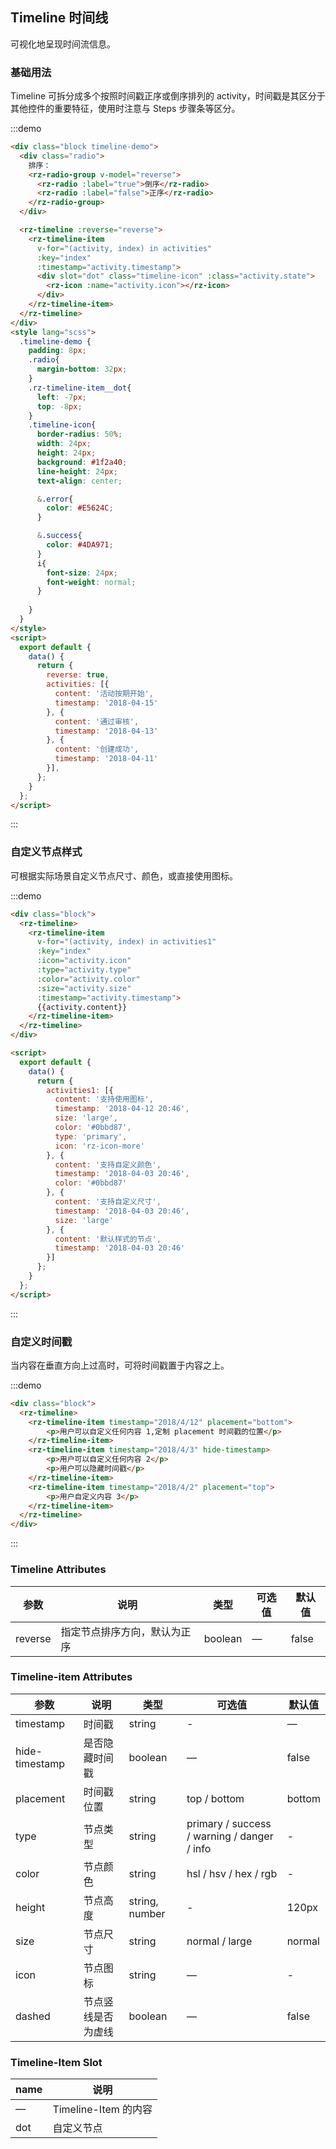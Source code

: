 ## Timeline 时间线
<script>
  export default {
    data() {
      return {
        reverse: false,
        activities: [{
          content: '活动按期开始',
          timestamp: '2018-04-15',
          state:"error",
          icon:"warning"
        }, {
          content: '通过审核',
          timestamp: '2018-04-13',
          state:"success",
          icon:"circle-check-outline"
        }, {
          content: '创建成功',
          timestamp: '2018-04-11',
          state:"success",
          icon:"circle-check-outline"
        }],
        activities1: [{
          content: '支持使用图标',
          color: '#0bbd87',
          timestamp: '2018-04-12 20:46',
          size: 'large',
          type: 'primary',
          icon: 'rz-icon-more'
        }, {
          content: '支持自定义颜色',
          timestamp: '2018-04-03 20:46',
          color: '#0bbd87'
        }, {
          content: '支持自定义尺寸',
          timestamp: '2018-04-03 20:46',
          size: 'large'
        }, {
          content: '默认样式的节点',
          timestamp: '2018-04-03 20:46'
        }]
      };
    }
  };
</script>
可视化地呈现时间流信息。
<style lang="scss">
  .timeline-demo {
    padding: 8px;
    .radio{
      margin-bottom: 32px;
    }
    .rz-timeline-item__dot{
      left: -7px;
      top: -8px;
    }
    .timeline-icon{
      border-radius: 50%;
      width: 24px;
      height: 24px;
      background: #1f2a40;
      line-height: 24px;
      text-align: center;

      &.error{
        color: #E5624C;
      }

      &.success{
        color: #4DA971;
      }
      i{
        font-size: 24px;
        font-weight: normal;
      }
      
    }
  }
</style>
### 基础用法

Timeline 可拆分成多个按照时间戳正序或倒序排列的 activity，时间戳是其区分于其他控件的重要特征，使⽤时注意与 Steps 步骤条等区分。

:::demo
```html
<div class="block timeline-demo">
  <div class="radio">
    排序：
    <rz-radio-group v-model="reverse">
      <rz-radio :label="true">倒序</rz-radio>
      <rz-radio :label="false">正序</rz-radio>
    </rz-radio-group>
  </div>

  <rz-timeline :reverse="reverse">
    <rz-timeline-item
      v-for="(activity, index) in activities"
      :key="index"
      :timestamp="activity.timestamp">
      <div slot="dot" class="timeline-icon" :class="activity.state">
        <rz-icon :name="activity.icon"></rz-icon>
      </div>
    </rz-timeline-item>
  </rz-timeline>
</div>
<style lang="scss">
  .timeline-demo {
    padding: 8px;
    .radio{
      margin-bottom: 32px;
    }
    .rz-timeline-item__dot{
      left: -7px;
      top: -8px;
    }
    .timeline-icon{
      border-radius: 50%;
      width: 24px;
      height: 24px;
      background: #1f2a40;
      line-height: 24px;
      text-align: center;

      &.error{
        color: #E5624C;
      }

      &.success{
        color: #4DA971;
      }
      i{
        font-size: 24px;
        font-weight: normal;
      }
      
    }
  }
</style>
<script>
  export default {
    data() {
      return {
        reverse: true,
        activities: [{
          content: '活动按期开始',
          timestamp: '2018-04-15'
        }, {
          content: '通过审核',
          timestamp: '2018-04-13'
        }, {
          content: '创建成功',
          timestamp: '2018-04-11'
        }],
      };
    }
  };
</script>
```
:::

### ⾃定义节点样式

可根据实际场景⾃定义节点尺⼨、颜⾊，或直接使⽤图标。

:::demo
```html
<div class="block">
  <rz-timeline>
    <rz-timeline-item
      v-for="(activity, index) in activities1"
      :key="index"
      :icon="activity.icon"
      :type="activity.type"
      :color="activity.color"
      :size="activity.size"
      :timestamp="activity.timestamp">
      {{activity.content}}
    </rz-timeline-item>
  </rz-timeline>
</div>

<script>
  export default {
    data() {
      return {
        activities1: [{
          content: '支持使用图标',
          timestamp: '2018-04-12 20:46',
          size: 'large',
          color: '#0bbd87',
          type: 'primary',
          icon: 'rz-icon-more'
        }, {
          content: '支持自定义颜色',
          timestamp: '2018-04-03 20:46',
          color: '#0bbd87'
        }, {
          content: '支持自定义尺寸',
          timestamp: '2018-04-03 20:46',
          size: 'large'
        }, {
          content: '默认样式的节点',
          timestamp: '2018-04-03 20:46'
        }]
      };
    }
  };
</script>
```
:::

### ⾃定义时间戳

当内容在垂直⽅向上过⾼时，可将时间戳置于内容之上。

:::demo
```html
<div class="block">
  <rz-timeline>
    <rz-timeline-item timestamp="2018/4/12" placement="bottom">
        <p>用户可以自定义任何内容 1,定制 placement 时间戳的位置</p>
    </rz-timeline-item>
    <rz-timeline-item timestamp="2018/4/3" hide-timestamp>
        <p>用户可以自定义任何内容 2</p>
        <p>用户可以隐藏时间戳</p>
    </rz-timeline-item>
    <rz-timeline-item timestamp="2018/4/2" placement="top">
        <p>用户自定义内容 3</p>
    </rz-timeline-item>
  </rz-timeline>
</div>
```
:::

### Timeline Attributes
| 参数    | 说明                         | 类型    | 可选值 | 默认值 |
| ------- | ---------------------------- | ------- | ------ | ------ |
| reverse | 指定节点排序方向，默认为正序 | boolean | —      | false  |

### Timeline-item Attributes
| 参数           | 说明               | 类型           | 可选值                                      | 默认值 |
| -------------- | ------------------ | -------------- | ------------------------------------------- | ------ |
| timestamp      | 时间戳             | string         | -                                           | —      |
| hide-timestamp | 是否隐藏时间戳     | boolean        | —                                           | false  |
| placement      | 时间戳位置         | string         | top / bottom                                | bottom |
| type           | 节点类型           | string         | primary / success / warning / danger / info | -      |
| color          | 节点颜色           | string         | hsl / hsv / hex / rgb                       | -      |
| height         | 节点高度           | string, number | -                                           | 120px  |
| size           | 节点尺寸           | string         | normal / large                              | normal |
| icon           | 节点图标           | string         | —                                           | -      |
| dashed         | 节点竖线是否为虚线 | boolean        | —                                           | false  |

### Timeline-Item Slot
| name | 说明                 |
| ---- | -------------------- |
| —    | Timeline-Item 的内容 |
| dot  | 自定义节点           |

